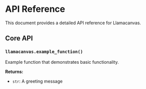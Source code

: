 # API Reference

This document provides a detailed API reference for Llamacanvas.

## Core API

### `llamacanvas.example_function()`

Example function that demonstrates basic functionality.

**Returns:**
- `str`: A greeting message
